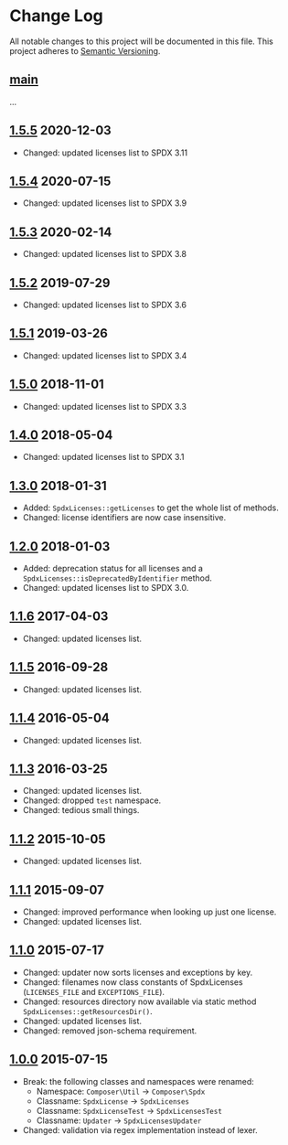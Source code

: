 # Change Log

All notable changes to this project will be documented in this file.
This project adheres to [Semantic Versioning](http://semver.org/).

## [main]

  ...

## [1.5.5] 2020-12-03

  * Changed: updated licenses list to SPDX 3.11

## [1.5.4] 2020-07-15

  * Changed: updated licenses list to SPDX 3.9

## [1.5.3] 2020-02-14

  * Changed: updated licenses list to SPDX 3.8

## [1.5.2] 2019-07-29

  * Changed: updated licenses list to SPDX 3.6

## [1.5.1] 2019-03-26

  * Changed: updated licenses list to SPDX 3.4

## [1.5.0] 2018-11-01

  * Changed: updated licenses list to SPDX 3.3

## [1.4.0] 2018-05-04

  * Changed: updated licenses list to SPDX 3.1

## [1.3.0] 2018-01-31

  * Added: `SpdxLicenses::getLicenses` to get the whole list of methods.
  * Changed: license identifiers are now case insensitive.

## [1.2.0] 2018-01-03

  * Added: deprecation status for all licenses and a `SpdxLicenses::isDeprecatedByIdentifier` method.
  * Changed: updated licenses list to SPDX 3.0.

## [1.1.6] 2017-04-03

  * Changed: updated licenses list.

## [1.1.5] 2016-09-28

  * Changed: updated licenses list.

## [1.1.4] 2016-05-04

  * Changed: updated licenses list.

## [1.1.3] 2016-03-25

  * Changed: updated licenses list.
  * Changed: dropped `test` namespace.
  * Changed: tedious small things.

## [1.1.2] 2015-10-05

  * Changed: updated licenses list.

## [1.1.1] 2015-09-07

  * Changed: improved performance when looking up just one license.
  * Changed: updated licenses list.

## [1.1.0] 2015-07-17

  * Changed: updater now sorts licenses and exceptions by key.
  * Changed: filenames now class constants of SpdxLicenses (`LICENSES_FILE` and `EXCEPTIONS_FILE`).
  * Changed: resources directory now available via static method `SpdxLicenses::getResourcesDir()`.
  * Changed: updated licenses list.
  * Changed: removed json-schema requirement.

## [1.0.0] 2015-07-15

  * Break: the following classes and namespaces were renamed:
    - Namespace: `Composer\Util` -> `Composer\Spdx`
    - Classname: `SpdxLicense` -> `SpdxLicenses`
    - Classname: `SpdxLicenseTest` -> `SpdxLicensesTest`
    - Classname: `Updater` -> `SpdxLicensesUpdater`
  * Changed: validation via regex implementation instead of lexer.

[main]: https://github.com/composer/spdx-licenses/compare/1.5.5...main
[1.5.5]: https://github.com/composer/spdx-licenses/compare/1.5.4...1.5.5
[1.5.4]: https://github.com/composer/spdx-licenses/compare/1.5.3...1.5.4
[1.5.3]: https://github.com/composer/spdx-licenses/compare/1.5.2...1.5.3
[1.5.2]: https://github.com/composer/spdx-licenses/compare/1.5.1...1.5.2
[1.5.1]: https://github.com/composer/spdx-licenses/compare/1.5.0...1.5.1
[1.5.0]: https://github.com/composer/spdx-licenses/compare/1.4.0...1.5.0
[1.4.0]: https://github.com/composer/spdx-licenses/compare/1.3.0...1.4.0
[1.3.0]: https://github.com/composer/spdx-licenses/compare/1.2.0...1.3.0
[1.2.0]: https://github.com/composer/spdx-licenses/compare/1.1.6...1.2.0
[1.1.6]: https://github.com/composer/spdx-licenses/compare/1.1.5...1.1.6
[1.1.5]: https://github.com/composer/spdx-licenses/compare/1.1.4...1.1.5
[1.1.4]: https://github.com/composer/spdx-licenses/compare/1.1.3...1.1.4
[1.1.3]: https://github.com/composer/spdx-licenses/compare/1.1.2...1.1.3
[1.1.2]: https://github.com/composer/spdx-licenses/compare/1.1.1...1.1.2
[1.1.1]: https://github.com/composer/spdx-licenses/compare/1.1.0...1.1.1
[1.1.0]: https://github.com/composer/spdx-licenses/compare/1.0.0...1.1.0
[1.0.0]: https://github.com/composer/spdx-licenses/compare/0281a7fe7820c990db3058844e7d448d7b70e3ac...1.0.0
